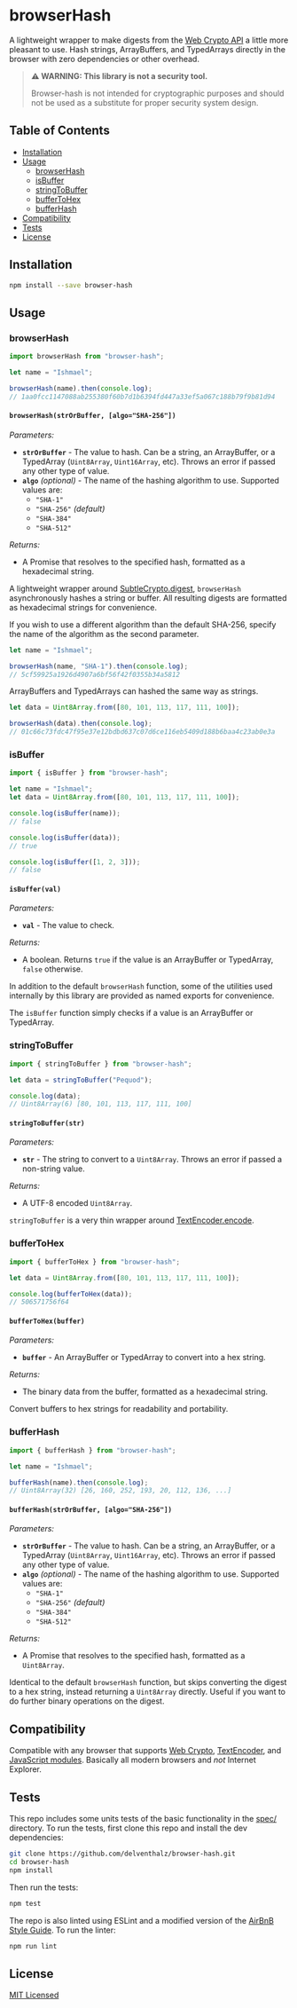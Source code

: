# browserHash

A lightweight wrapper to make digests from the
[Web Crypto API](https://developer.mozilla.org/en-US/docs/Web/API/Web_Crypto_API)
a little more pleasant to use. Hash strings, ArrayBuffers, and TypedArrays
directly in the browser with zero dependencies or other overhead.

> **⚠ WARNING: This library is not a security tool.**
>
> Browser-hash is not intended for cryptographic purposes and should not be
> used as a substitute for proper security system design.

## Table of Contents

- [Installation](#installation)
- [Usage](#usage)
    * [browserHash](#browserhash-1)
    * [isBuffer](#isbuffer)
    * [stringToBuffer](#stringtobuffer)
    * [bufferToHex](#buffertohex)
    * [bufferHash](#bufferhash)
- [Compatibility](#compatibility)
- [Tests](#tests)
- [License](#license)

## Installation

```bash
npm install --save browser-hash
```

## Usage

### browserHash

```javascript
import browserHash from "browser-hash";

let name = "Ishmael";

browserHash(name).then(console.log);
// 1aa0fcc1147088ab255380f60b7d1b6394fd447a33ef5a067c188b79f9b81d94
```

#### `browserHash(strOrBuffer, [algo="SHA-256"])`

_Parameters:_

- **`strOrBuffer`** - The value to hash. Can be a string, an ArrayBuffer, or a
  TypedArray (`Uint8Array`, `Uint16Array`, etc). Throws an error if passed any
  other type of value.
- **`algo`** _(optional)_ - The name of the hashing algorithm to use. Supported
  values are:
  * `"SHA-1"`
  * `"SHA-256"` _(default)_
  * `"SHA-384"`
  * `"SHA-512"`

_Returns:_

- A Promise that resolves to the specified hash, formatted as a hexadecimal
  string.

A lightweight wrapper around
[SubtleCrypto.digest](https://developer.mozilla.org/en-US/docs/Web/API/SubtleCrypto/digest),
`browserHash` asynchronously hashes a string or buffer. All resulting digests
are formatted as hexadecimal strings for convenience.

If you wish to use a different algorithm than the default SHA-256, specify the
name of the algorithm as the second parameter.

```javascript
let name = "Ishmael";

browserHash(name, "SHA-1").then(console.log);
// 5cf59925a1926d4907a6bf56f42f0355b34a5812
```

ArrayBuffers and TypedArrays can hashed the same way as strings.

```javascript
let data = Uint8Array.from([80, 101, 113, 117, 111, 100]);

browserHash(data).then(console.log);
// 01c66c73fdc47f95e37e12bdbd637c07d6ce116eb5409d188b6baa4c23ab0e3a
```

### isBuffer

```javascript
import { isBuffer } from "browser-hash";

let name = "Ishmael";
let data = Uint8Array.from([80, 101, 113, 117, 111, 100]);

console.log(isBuffer(name));
// false

console.log(isBuffer(data));
// true

console.log(isBuffer([1, 2, 3]));
// false
```

#### `isBuffer(val)`

_Parameters:_

- **`val`** - The value to check.

_Returns:_

- A boolean. Returns `true` if the value is an ArrayBuffer or TypedArray,
  `false` otherwise.

In addition to the default `browserHash` function, some of the utilities used
internally by this library are provided as named exports for convenience.

The `isBuffer` function simply checks if a value is an ArrayBuffer or
TypedArray.

### stringToBuffer

```javascript
import { stringToBuffer } from "browser-hash";

let data = stringToBuffer("Pequod");

console.log(data);
// Uint8Array(6) [80, 101, 113, 117, 111, 100]
```

#### `stringToBuffer(str)`

_Parameters:_

- **`str`** - The string to convert to a `Uint8Array`. Throws an error if
  passed a non-string value.

_Returns:_

- A UTF-8 encoded `Uint8Array`.

`stringToBuffer` is a very thin wrapper around
[TextEncoder.encode](https://developer.mozilla.org/en-US/docs/Web/API/TextEncoder/encode).

### bufferToHex

```javascript
import { bufferToHex } from "browser-hash";

let data = Uint8Array.from([80, 101, 113, 117, 111, 100]);

console.log(bufferToHex(data));
// 506571756f64
```

#### `bufferToHex(buffer)`

_Parameters:_

- **`buffer`** - An ArrayBuffer or TypedArray to convert into a hex string.

_Returns:_

- The binary data from the buffer, formatted as a hexadecimal string.

Convert buffers to hex strings for readability and portability.

### bufferHash

```javascript
import { bufferHash } from "browser-hash";

let name = "Ishmael";

bufferHash(name).then(console.log);
// Uint8Array(32) [26, 160, 252, 193, 20, 112, 136, ...]
```

#### `bufferHash(strOrBuffer, [algo="SHA-256"])`

_Parameters:_

- **`strOrBuffer`** - The value to hash. Can be a string, an ArrayBuffer, or a
  TypedArray (`Uint8Array`, `Uint16Array`, etc). Throws an error if passed any
  other type of value.
- **`algo`** _(optional)_ - The name of the hashing algorithm to use. Supported
  values are:
  * `"SHA-1"`
  * `"SHA-256"` _(default)_
  * `"SHA-384"`
  * `"SHA-512"`

_Returns:_

- A Promise that resolves to the specified hash, formatted as a `Uint8Array`.

Identical to the default `browserHash` function, but skips converting the
digest to a hex string, instead returning a `Uint8Array` directly. Useful if
you want to do further binary operations on the digest.

## Compatibility

Compatible with any browser that supports
[Web Crypto](https://developer.mozilla.org/en-US/docs/Web/API/SubtleCrypto/digest),
[TextEncoder](https://developer.mozilla.org/en-US/docs/Web/API/TextEncoder/encode),
and
[JavaScript modules](https://developer.mozilla.org/en-US/docs/Web/JavaScript/Guide/Modules).
Basically all modern browsers and _not_ Internet Explorer.

## Tests

This repo includes some units tests of the basic functionality in the
[spec/](./spec/) directory. To run the tests, first clone this repo and install
the dev dependencies:

```bash
git clone https://github.com/delventhalz/browser-hash.git
cd browser-hash
npm install
```

Then run the tests:

```bash
npm test
```

The repo is also linted using ESLint and a modified version of the
[AirBnB Style Guide](https://github.com/airbnb/javascript). To run the linter:

```bash
npm run lint
```

## License

[MIT Licensed](./LICENSE)

